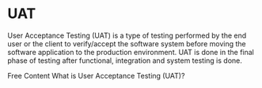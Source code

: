 # UAT

User Acceptance Testing (UAT) is a type of testing performed by the end user or the client to verify/accept the software system before moving the software application to the production environment. UAT is done in the final phase of testing after functional, integration and system testing is done.

<ResourceGroupTitle>Free Content</ResourceGroupTitle>
<BadgeLink colorScheme='yellow' badgeText='Read' href='https://www.guru99.com/user-acceptance-testing.html'>What is User Acceptance Testing (UAT)?</BadgeLink>